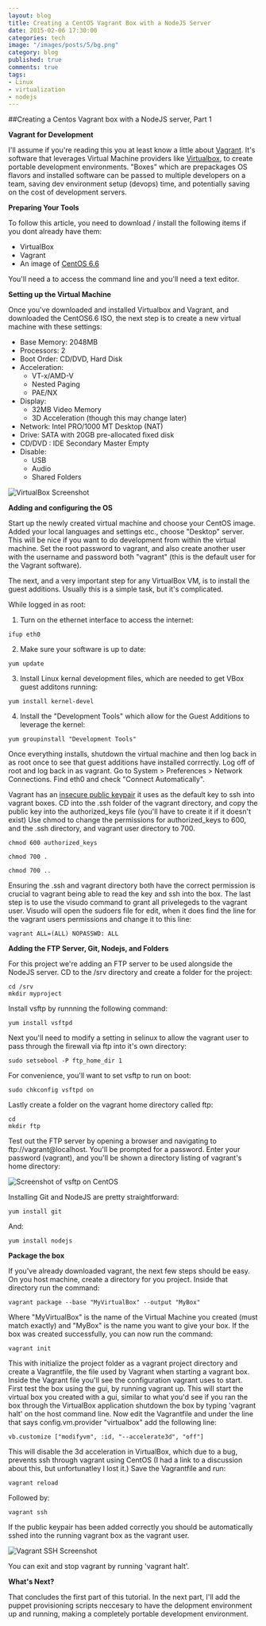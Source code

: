 ```yaml
---
layout: blog
title: Creating a CentOS Vagrant Box with a NodeJS Server
date: 2015-02-06 17:30:00
categories: tech
image: "/images/posts/5/bg.png"
category: blog
published: true
comments: true
tags:
- Linux
- virtualization
- nodejs
---
```


##Creating a Centos Vagrant box with a NodeJS server, Part 1


**Vagrant for Development**

I'll assume if you're reading this you at least know a little about [Vagrant](http://vagrantup.com "Vagrant VM").
It's software that leverages Virtual Machine providers like [Virtualbox](http://www.virtualbox.org "Virtualbox Virtualization Software"),
to create portable development environments.
"Boxes" which are prepackages OS flavors and installed software can be passed to multiple developers on a team,
saving dev environment setup (devops) time, and potentially saving on the cost of development servers.


**Preparing Your Tools**

To follow this article, you need to download / install the following items if you dont already have them:

* VirtualBox
* Vagrant
* An image of [CentOS 6.6](http://isoredirect.centos.org/centos/6/isos/x86_64/ "CentOS 6.6")

You'll need a to access the command line and you'll need a text editor.


**Setting up the Virtual Machine**

Once you've downloaded and installed Virtualbox and Vagrant, and downloaded the CentOS6.6 ISO,
the next step is to create a new virtual machine with these settings:

* Base Memory: 2048MB
* Processors: 2
* Boot Order: CD/DVD, Hard Disk
* Acceleration:
	* VT-x/AMD-V
	* Nested Paging
	* PAE/NX
* Display:
	* 32MB Video Memory
	* 3D Acceleration (though this may change later)
* Network: Intel PRO/1000 MT Desktop (NAT)
* Drive: SATA with 20GB pre-allocated fixed disk
* CD/DVD : IDE Secondary Master Empty
* Disable:
	* USB
	* Audio
	* Shared Folders

![VirtualBox Screenshot](/images/posts/5/1.png "VirtualBox Vagrant settings")


**Adding and configuring the OS**

Start up the newly created virtual machine and choose your CentOS image.
Added your local languages and settings etc., choose "Desktop" server.
This will be nice if you want to do development from within the virtual machine.
Set the root password to vagrant,
and also create another user with the username and password both "vagrant" (this is the default user for the Vagrant software).

The next, and a very important step for any VirtualBox VM, is to install the guest additions.
Usually this is a simple task, but it's complicated.

While logged in as root:


1. Turn on the ethernet interface to access the internet:
```
ifup eth0
```

2. Make sure your software is up to date:
```
yum update
```

3. Install Linux kernal development files, which are needed to get VBox guest additons running:
```
yum install kernel-devel
```

4. Install the "Development Tools" which allow for the Guest Additions to leverage the kernel:
```
yum groupinstall "Development Tools"
```

Once everything installs,
shutdown the virtual machine and then log back in as root once to see that guest additions have installed corrrectly.
Log off of root and log back in as vagrant.
Go to System > Preferences > Network Connections.
Find eth0 and check "Connect Automatically".

Vagrant has an [insecure public keypair](https://raw.githubusercontent.com/mitchellh/vagrant/master/keys/vagrant.pub "Vagrant Public Keypair") it uses as the default key to ssh into vagrant boxes.
CD into the .ssh folder of the vagrant directory,
and copy the public key into the authorized_keys file (you'll have to create it if it doesn't exist)
Use chmod to change the permissions for authorized_keys to 600, and the .ssh directory, and vagrant user directory to 700.

```
chmod 600 authorized_keys

chmod 700 .

chmod 700 ..
```

Ensuring the .ssh and vagrant directory both have the correct permission is crucial to vagrant being able to read the key and ssh into the box.
The last step is to use the visudo command to grant all privelegeds to the vagrant user.
Visudo will open the sudoers file for edit,
when it does find the line for the vagrant users permissions and change it to this line:



```
vagrant ALL=(ALL) NOPASSWD: ALL

```


**Adding the FTP Server, Git, Nodejs, and Folders**


For this project we're adding an FTP server to be used alongside the NodeJS server.
CD to the /srv directory and create a folder for the project:
```
cd /srv
mkdir myproject
```

Install vsftp by runnning the following command:
```
yum install vsftpd
```

Next you'll need to modify a setting in selinux to allow the vagrant user to pass through the firewall via ftp into it's own directory:
```
sudo setsebool -P ftp_home_dir 1
```

For convenience, you'll want to set vsftp to run on boot:
```
sudo chkconfig vsftpd on
```

Lastly create a folder on the vagrant home directory called ftp:
```
cd
mkdir ftp
```

Test out the FTP server by opening a browser and navigating to ftp://vagrant@localhost.
You'll be prompted for a password.
Enter your password (vagrant),
and you'll be shown a directory listing of vagrant's home directory:

![Screenshot of vsftp on CentOS](/images/posts/5/2.png "vsftp running on CentOS")

Installing Git and NodeJS are pretty straightforward:
```
yum install git
```

And:


```
yum install nodejs
```

**Package the box**

If you've already downloaded vagrant, the next few steps should be easy.
On you host machine, create a directory for you project.
Inside that directory run the command:
```
vagrant package --base "MyVirtualBox" --output "MyBox"
```

Where "MyVirtualBox" is the name of the Virtual Machine you created (must match exactly) and "MyBox" is the name you want to give your box.
If the box was created successfully, you can now run the command:

```
vagrant init
```

This with initialize the project folder as a vagrant project directory and create a Vagrantfile,
the file used by Vagrant when starting a vagrant box.
Inside the Vagrant file you'll see the configuration vagrant uses to start.
First test the box using the gui, by running vagrant up.
This will start the virtual box you created with a gui, similar to what you'd see if you ran the box through the VirtualBox application
shutdown the box by typing 'vagrant halt' on the host command line.
Now edit the Vagrantfile and under the line that says config.vm.provider "virtualbox" add the following line:

```
vb.customize ["modifyvm", :id, "--accelerate3d", "off"]
```

This will disable the 3d acceleration in VirtualBox, which due to a bug,
prevents ssh through vagrant using CentOS (I had a link to a discussion about this, but unfortunatley I lost it.)
Save the Vagrantfile and run:
```
vagrant reload
```

Followed by:
```
vagrant ssh
```

If the public keypair has been added correctly you should be automatically sshed into the running vagrant box as the vagrant user.

![Vagrant SSH Screenshot](/images/posts/5/3.png "Vagrant SSH")

You can exit and stop vagrant by running 'vagrant halt'.


**What's Next?**


That concludes the first part of this tutorial.
In the next part, I'll add the puppet provisioning scripts neccesary to have the delopment environment up and running,
making a completely portable development environment.